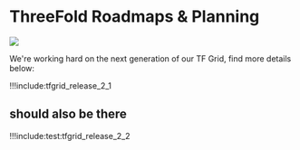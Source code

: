 # ThreeFold Roadmaps & Planning

![](https://images.unsplash.com/photo-1495292040232-745a10cd202c?ixlib=rb-0.3.5&ixid=eyJhcHBfaWQiOjEyMDd9&s=311b389f7632627e26e3f287581d0c0e&auto=format&fit=crop&w=1189&q=80)

We're working hard on the next generation of our TF Grid, find more details below:

!!!include:tfgrid_release_2_1

## should also be there

!!!include:test:tfgrid_release_2_2